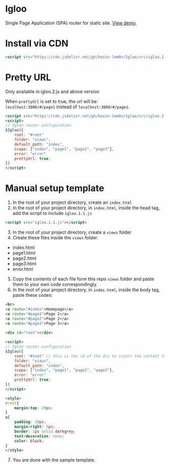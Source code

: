 # Igloo
Single Page Application (SPA) router for static site. [View demo](https://igloo-spa.netlify.app/).

# Install via CDN
```html
<script src="https://cdn.jsdelivr.net/gh/kevin-lem0n/Igloo/src/igloo.1.1.2.js"></script>
```

# Pretty URL
Only available in igloo.2.js and above version

When <code>prettyUrl</code> is set to true, the url will be: <br/>
<code>localhost:3000/#/page1</code> instead of <code>localhost:3000/#/page1</code>.

```html
<script src="https://cdn.jsdelivr.net/gh/kevin-lem0n/Igloo/src/igloo.2.js"></script>
<script>
// Igloo router configuration
$Igloo({
    root: "#root" 
    folder: "views",
    default_path: "index",
    scope: ["index", "page1", "page2", "page3"],
    error: "error"
    prettyUrl: true;
})
</script>
```

# Manual setup template
1. In the root of your project directory, create an <code>index.html</code><br>
2. In the root of your project directory, in <code>index.html</code>, inside the head tag, <br>
add the script to include <code>igloo.1.1.js</code>
```html
<script src="igloo.1.1.js"></script>
```
3. In the root of your project directory, create a <code>views</code> folder<br>
4. Create these files inside the <code>views</code> folder:
- index.html <br>
- page1.html <br>
- page2.html <br>
- page3.html <br>
- error.html <br>
5. Copy the contents of each file form this repo <code>views</code> folder and paste them to your own code correspondingly.
6. In the root of your project directory, in <code>index.html</code>, inside the body tag, paste these codes:
```html
<br>
<a route="#index">Homepage</a>
<a route="#page1">Page 1</a>
<a route="#page2">Page 2</a>
<a route="#page3">Page 3</a>
    
<div id="root"></div>

<script>
// Igloo router configuration
$Igloo({
    root: "#root" // this is the id of the div to inject the content to
    folder: "views",
    default_path: "index",
    scope: ["index", "page1", "page2", "page3"],
    error: "error"
    prettyUrl: true;
})
</script>

<style>
#root{
    margin-top: 20px;
}
a{
    padding: 10px;
    margin-right: 5px;
    border: 1px solid darkgrey;
    text-decoration: none;
    color: black;
}
</style>
```
7. You are done with the sample template.